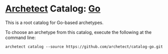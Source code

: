 # [Archetect](https://github.com/archetect/archetect) Catalog: [Go](https://golang.org/)

This is a root catalog for Go-based archetypes.

To choose an archetype from this catalog, execute the following at the command line:

    archetect catalog --source https://github.com/archetect/catalog-go.git
